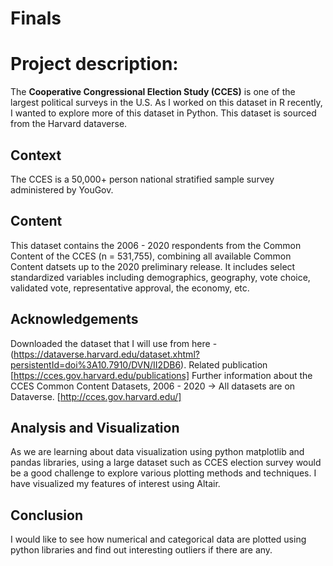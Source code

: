# Finals

# Project description:

The **Cooperative Congressional Election Study (CCES)** is one of the largest political surveys in the U.S. As I worked on this dataset in R recently, I wanted to explore more of this dataset in Python. This dataset is sourced from the Harvard dataverse.

## Context

The CCES is a 50,000+ person national stratified sample survey administered by YouGov.

## Content

This dataset contains the 2006 - 2020 respondents from the Common Content of the CCES (n = 531,755), combining all available Common Content datsets up to the 2020 preliminary release. It includes select standardized variables including demographics, geography, vote choice, validated vote, representative approval, the economy, etc.

## Acknowledgements

Downloaded the dataset that I will use from here - (https://dataverse.harvard.edu/dataset.xhtml?persistentId=doi%3A10.7910/DVN/II2DB6). Related publication [https://cces.gov.harvard.edu/publications] Further information about the  CCES Common Content Datasets, 2006 - 2020 -> All datasets are on Dataverse. [http://cces.gov.harvard.edu/]

## Analysis and Visualization
As we are learning about data visualization using python matplotlib and pandas libraries, using a large dataset such as CCES election survey would be a good challenge to explore various plotting methods and techniques. I have visualized my features of interest using Altair.

## Conclusion
I would like to see how numerical and categorical data are plotted using python libraries and find out interesting outliers if there are any.
